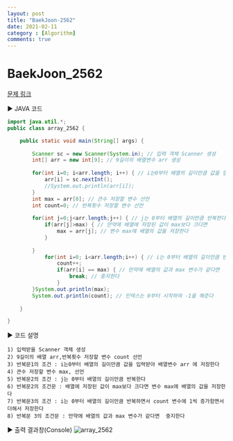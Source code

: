 ```yaml
---
layout: post
title: "BaekJoon-2562"
date: 2021-02-11
category : [Algorithm]
comments: true
---
```


# BaekJoon_2562

[문제 링크](https://www.acmicpc.net/problem/2562)

▶ JAVA 코드 

```java
import java.util.*;
public class array_2562 {

	public static void main(String[] args) {
		
		Scanner sc = new Scanner(System.in); // 입력 객체 Scanner 생성
		int[] arr = new int[9]; // 9길이의 배열변수 arr 생성
		
		for(int i=0; i<arr.length; i++) { // i는0부터 배열의 길이만큼 값을 입력받아 배열변수 arr 에 저장한다
			arr[i] = sc.nextInt();
			//System.out.println(arr[i]);
		}
		int max = arr[0]; // 큰수 저장할 변수 선언
		int count=0; // 반복횟수 저장할 변수 선언
		
		for(int j=0;j<arr.length;j++) { // j는 0부터 배열의 길이만큼 반복한다
			if(arr[j]>max) { // 만약에 배열에 저장된 값이 max보다 크다면
				max = arr[j]; // 변수 max에 배열의 값을 저장한다
			}
			
		}
			for(int i=0; i<arr.length;i++) { // i는 0부터 배열의 길이만큼 반복한다
				count++;
				if(arr[i] == max) { // 만약에 배열의 값과 max 변수가 같다면
					break; // 중지한다
				}
		}System.out.println(max);
		System.out.println(count); // 인덱스는 0부터 시작하여 -1을 해준다
		
	}

}
```

▶ 코드 설명

    1) 입력받을 Scanner 객체 생성
    2) 9길이의 배열 arr,반복횟수 저장할 변수 count 선언
	3) 반복문1의 조건 : i는0부터 배열의 길이만큼 값을 입력받아 배열변수 arr 에 저장한다
	4) 큰수 저장할 변수 max, 선언
	5) 반복문2의 조건 : j는 0부터 배열의 길이만큼 반복한다
	6) 반복문2의 조건문 : 배열에 저장된 값이 max보다 크다면 변수 max에 배열의 값을 저장한다
	7) 반복문3의 조건 : i는 0부터 배열의 길이만큼 반복하면서 count 변수에 1씩 증가함면서  더해서 저장한다
	8) 반복문 3의 조건문 : 만약에 배열의 값과 max 변수가 같다면  중지한다
	

▶ 출력 결과창(Console)
![array_2562](https://user-images.githubusercontent.com/65608960/107602535-40d70300-6c6d-11eb-89ee-c5482820ee79.JPG)
